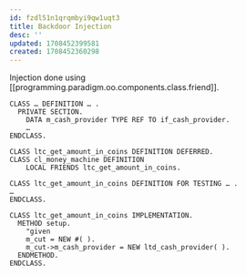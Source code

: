 ```yaml
---
id: fzdl51n1qrqmbyi9qw1uqt3
title: Backdoor Injection
desc: ''
updated: 1708452399581
created: 1708452360298
---
```


Injection done using [[programming.paradigm.oo.components.class.friend]].

```abap
CLASS … DEFINITION … .
  PRIVATE SECTION.
    DATA m_cash_provider TYPE REF TO if_cash_provider.
    …
ENDCLASS.
```

```abap
CLASS ltc_get_amount_in_coins DEFINITION DEFERRED.
CLASS cl_money_machine DEFINITION
    LOCAL FRIENDS ltc_get_amount_in_coins.

CLASS ltc_get_amount_in_coins DEFINITION FOR TESTING … .
…
ENDCLASS.

CLASS ltc_get_amount_in_coins IMPLEMENTATION.
  METHOD setup.
    "given
    m_cut = NEW #( ).
    m_cut->m_cash_provider = NEW ltd_cash_provider( ).
  ENDMETHOD.
ENDCLASS.
```
